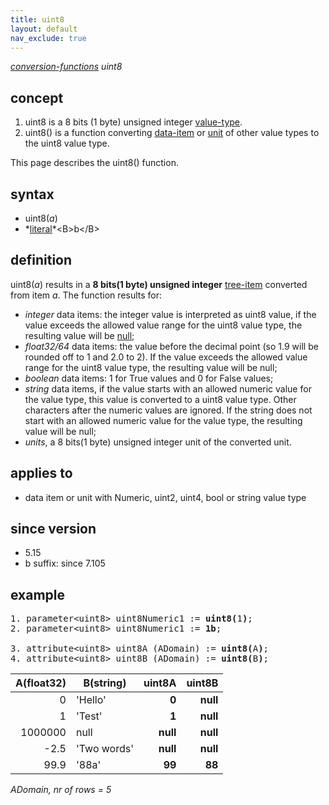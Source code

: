 ```yaml
---
title: uint8
layout: default
nav_exclude: true
---
```

*[conversion-functions](conversion-functions) uint8*

## concept

1.  uint8 is a 8 bits (1 byte) unsigned integer [value-type](value-type).
2.  uint8() is a function converting [data-item](data-item) or [unit](unit) of other value types to the uint8 value type.

This page describes the uint8() function.

## syntax

- uint8(*a*)
- *[literal](https://en.wikipedia.org/wiki/Literal_(computer_programming))*<B>b</B>

## definition

uint8(*a*) results in a **8 bits(1 byte) unsigned integer** [tree-item](tree-item) converted from item *a*. The function results for:

- *integer* data items: the integer value is interpreted as uint8 value, if the value exceeds the allowed value range for the uint8 value type, the resulting value will be [null](null);
- *float32/64* data items: the value before the decimal point (so 1.9 will be rounded off to 1 and 2.0 to 2). If the value exceeds the allowed value range for the uint8 value type, the resulting value will be null;
- *boolean* data items: 1 for True values and 0 for False values;
- *string* data items, if the value starts with an allowed numeric value for the value type, this value is converted to a uint8 value type. Other characters after the numeric values are ignored. If the string does not start with an allowed numeric value for the value type, the resulting value will be null;
- *units*, a 8 bits(1 byte) unsigned integer unit of the converted unit.

## applies to

- data item or unit with Numeric, uint2, uint4, bool or string value type

## since version

- 5.15
- b suffix: since 7.105

## example

<pre>
1. parameter&lt;uint8&gt; uint8Numeric1 := <B>uint8(</B>1<B>)</B>;
2. parameter&lt;uint8&gt; uint8Numeric1 := <B>1b</B>;

3. attribute&lt;uint8&gt; uint8A (ADomain) := <B>uint8(</B>A<B>)</B>;
4. attribute&lt;uint8&gt; uint8B (ADomain) := <B>uint8(</B>B<B>)</B>;
</pre>


| A(float32) | B(string)   | **uint8A** | **uint8B** |
|-----------:|-------------|-----------:|-----------:|
| 0          | 'Hello'     | **0**      | **null**   |
| 1          | 'Test'      | **1**      | **null**   |
| 1000000    | null        | **null**   | **null**   |
| -2.5       | 'Two words' | **null**   | **null**   |
| 99.9       | '88a'       | **99**     | **88**     |

*ADomain, nr of rows = 5*